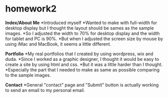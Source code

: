 # homework2

**Index/About Me**
*Introduced myself
*Wanted to make with full-width for desktop display but I thought the layout should be sames as the sample images.
*So I adjusted the width to 70% for desktop display and the width for tablet and PC is 90%.
*But when I adjusted the screen size by mouse by using iMac and MacBook, it seems a little different.

**Portfolio**
*My real portfolios that I created by using wordpress, wix and duda. 
*Since I worked as a graphic designer, I thought it would be easy to create a site by using html and css.
*But it was a little harder than I thought.
*Especially the part that I needed to make as same as possible comparing to the sample images.

**Contact**
*General "contact" page and "Submit" button is actually working to send an email to my personal email.
